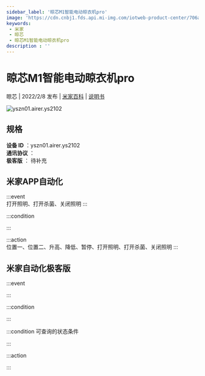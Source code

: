 ```yaml
---
sidebar_label: '晾芯M1智能电动晾衣机pro'
image: 'https://cdn.cnbj1.fds.api.mi-img.com/iotweb-product-center/706ab6d421680c65285de105ed4d3130_1635152280396.png?GalaxyAccessKeyId=AKVGLQWBOVIRQ3XLEW&Expires=9223372036854775807&Signature=cKFHgaL3oFArG2obWiMGVGKQ3bM='
keywords: 
 - 米家
 - 晾芯
 - 晾芯M1智能电动晾衣机pro
description : ''
---
```

# 晾芯M1智能电动晾衣机pro

晾芯 | 2022/2/8 发布 | [米家百科](https://home.mi.com/webapp/content/baike/product/index.html?model=yszn01.airer.ys2102) | [说明书](https://home.mi.com/views/introduction.html?model=yszn01.airer.ys2102&region=cn)

![yszn01.airer.ys2102](https://cdn.cnbj1.fds.api.mi-img.com/iotweb-product-center/706ab6d421680c65285de105ed4d3130_1635152280396.png?GalaxyAccessKeyId=AKVGLQWBOVIRQ3XLEW&Expires=9223372036854775807&Signature=cKFHgaL3oFArG2obWiMGVGKQ3bM=)

## 规格  
> 
**设备 ID** ：yszn01.airer.ys2102  
**通讯协议** ：  
**极客版**  ： 待补充 


## 米家APP自动化  

:::event  
打开照明、打开杀菌、关闭照明
:::

:::condition  

:::

:::action   
位置一、位置二、升高、降低、暂停、打开照明、打开杀菌、关闭照明
:::

## 米家自动化极客版  

:::event  

:::

:::condition  

:::

:::condition 可查询的状态条件  

:::

:::action  

:::

        
